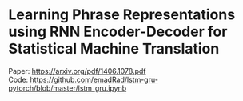 # Learning Phrase Representations using RNN Encoder-Decoder for Statistical Machine Translation

Paper: https://arxiv.org/pdf/1406.1078.pdf <br/>
Code: https://github.com/emadRad/lstm-gru-pytorch/blob/master/lstm_gru.ipynb
